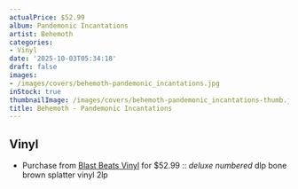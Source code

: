 ```yaml
---
actualPrice: $52.99
album: Pandemonic Incantations
artist: Behemoth
categories:
- Vinyl
date: '2025-10-03T05:34:18'
draft: false
images:
- /images/covers/behemoth-pandemonic_incantations.jpg
inStock: true
thumbnailImage: /images/covers/behemoth-pandemonic_incantations-thumb.jpg
title: Behemoth - Pandemonic Incantations
---
```


## Vinyl
* Purchase from [Blast Beats Vinyl](https://blastbeatsvinyl.com/products/behemoth-pandemonic-incantations-dlp-bone-brown-splatter-vinyl-2lp) for $52.99 :: *deluxe numbered* dlp bone brown splatter vinyl 2lp
